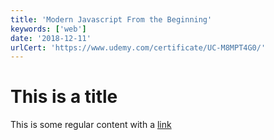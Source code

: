 ```yaml
---
title: 'Modern Javascript From the Beginning'
keywords: ['web']
date: '2018-12-11'
urlCert: 'https://www.udemy.com/certificate/UC-M8MPT4G0/'
---
```


# This is a title

This is some regular content with a [link](https://google.com)